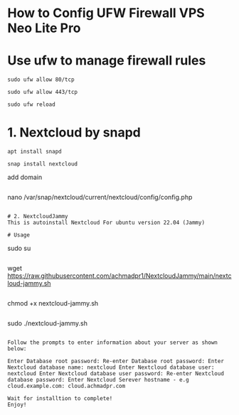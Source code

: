 # How to Config UFW Firewall VPS Neo Lite Pro
# Use ufw to manage firewall rules

```
sudo ufw allow 80/tcp
```
```
sudo ufw allow 443/tcp
```
```
sudo ufw reload
```

# 1. Nextcloud by snapd
```
apt install snapd
```
```
snap install nextcloud
```

add domain
```
```
nano /var/snap/nextcloud/current/nextcloud/config/config.php
```

# 2. NextcloudJammy
This is autoinstall Nextcloud For ubuntu version 22.04 (Jammy)

# Usage
```
sudo su
```
```
wget https://raw.githubusercontent.com/achmadpr1/NextcloudJammy/main/nextcloud-jammy.sh
```
```
chmod +x nextcloud-jammy.sh
```
```
sudo ./nextcloud-jammy.sh
```

Follow the prompts to enter information about your server as shown below:

Enter Database root password: Re-enter Database root password: Enter Nextcloud database name: nextcloud Enter Nextcloud database user: nextcloud Enter Nextcloud database user password: Re-enter Nextcloud database password: Enter Nextcloud Serever hostname - e.g cloud.example.com: cloud.achmadpr.com

Wait for installtion to complete!
Enjoy!
